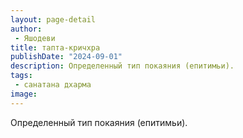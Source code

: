 ```yaml
---
layout: page-detail
author:
 - Яшодеви
title: тапта-кричхра
publishDate: "2024-09-01"
description: Определенный тип покаяния (епитимьи).
tags:
 - санатана дхарма
image: 
---
```


Определенный тип покаяния (епитимьи).

